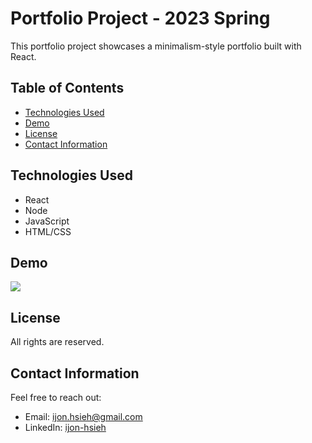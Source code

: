 # Portfolio Project - 2023 Spring

This portfolio project showcases a minimalism-style portfolio built with React.

## Table of Contents

- [Technologies Used](#technologies-used)
- [Demo](#demo)
- [License](#license)
- [Contact Information](#contact-information)

## Technologies Used

- React
- Node
- JavaScript
- HTML/CSS

## Demo

![](/docs/demo.gif)

## License

All rights are reserved.

## Contact Information

Feel free to reach out:

- Email: ijon.hsieh@gmail.com
- LinkedIn: [ijon-hsieh](https://www.linkedin.com/in/ijon-hsieh/)
